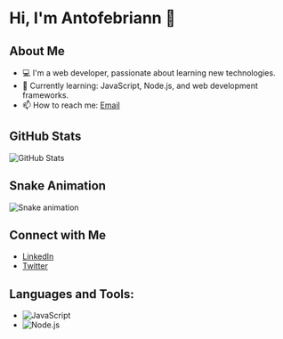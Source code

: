 # Hi, I'm Antofebriann 👋

## About Me

- 💻 I'm a web developer, passionate about learning new technologies.
- 🌱 Currently learning: JavaScript, Node.js, and web development frameworks.
- 📫 How to reach me: [Email](mailto:your.email@example.com)

## GitHub Stats

![GitHub Stats](https://github-readme-stats.vercel.app/api?username=Antofebriann&show_icons=true&hide_title=true)

## Snake Animation

![Snake animation](https://github.com/Antofebriann/Antofebriann/blob/output/snake.svg)

## Connect with Me

- [LinkedIn](https://www.linkedin.com/in/antofebriann)
- [Twitter](https://twitter.com/antofebriann)

## Languages and Tools:

- ![JavaScript](https://img.shields.io/badge/JavaScript-F7DF1E?logo=javascript&logoColor=black)
- ![Node.js](https://img.shields.io/badge/Node.js-339933?logo=node.js&logoColor=white)
